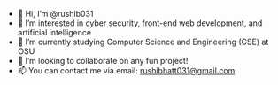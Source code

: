 - 👋 Hi, I’m @rushib031
- 👀 I’m interested in cyber security, front-end web development, and artificial intelligence
- 🌱 I’m currently studying Computer Science and Engineering (CSE) at OSU
- 💞️ I’m looking to collaborate on any fun project!
- 📫 You can contact me via email: rushibhatt031@gmail.com

<!---
rushib031/rushib031 is a ✨ special ✨ repository because its `README.md` (this file) appears on your GitHub profile.
You can click the Preview link to take a look at your changes.
--->
